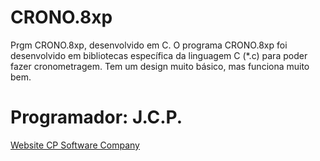 # CRONO.8xp
Prgm CRONO.8xp, desenvolvido em C. O programa CRONO.8xp foi desenvolvido em bibliotecas específica da linguagem C (*.c) para poder fazer cronometragem. Tem um design muito básico, mas funciona muito bem.
<h1>Programador: J.C.P.</h1>
<p><a href="http://cpsoftwarecompany.epizy.com" title="Ir para Website da CP Software Company" target="_blank">Website CP Software Company</a></p>
